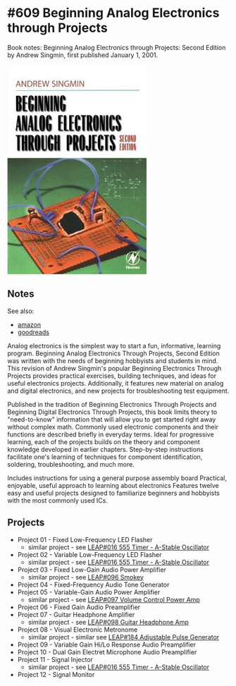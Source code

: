 # #609 Beginning Analog Electronics through Projects

Book notes: Beginning Analog Electronics through Projects: Second Edition by Andrew Singmin, first published January 1, 2001.

[![Build](./assets/beginning-analog-electronics-through-projects_build.jpg?raw=true)](https://amzn.to/4kAT21U)

## Notes

See also:

* [amazon](https://amzn.to/4kAT21U)
* [goodreads](https://www.goodreads.com/book/show/21375007-beginning-analog-electronics-through-projects)

Analog electronics is the simplest way to start a fun, informative, learning program. Beginning Analog Electronics Through Projects, Second Edition was written with the needs of beginning hobbyists and students in mind. This revision of Andrew Singmin's popular Beginning Electronics Through Projects provides practical exercises, building techniques, and ideas for useful electronics projects. Additionally, it features new material on analog and digital electronics, and new projects for troubleshooting test equipment.

Published in the tradition of Beginning Electronics Through Projects and Beginning Digital Electronics Through Projects, this book limits theory to "need-to-know" information that will allow you to get started right away without complex math. Commonly used electronic components and their functions are described briefly in everyday terms. Ideal for progressive learning, each of the projects builds on the theory and component knowledge developed in earlier chapters. Step-by-step instructions facilitate one's learning of techniques for component identification, soldering, troubleshooting, and much more.

Includes instructions for using a general purpose assembly board
Practical, enjoyable, useful approach to learning about electronics
Features twelve easy and useful projects designed to familiarize beginners and hobbyists with the most commonly used ICs.

## Projects

* Project 01 - Fixed Low-Frequency LED Flasher
    * similar project - see [LEAP#016 555 Timer - A-Stable Oscillator](https://leap.tardate.com/electronics101/555timer/astableoscillator/)
* Project 02 - Variable Low-Frequency LED Flasher
    * similar project - see [LEAP#016 555 Timer - A-Stable Oscillator](https://leap.tardate.com/electronics101/555timer/astableoscillator/)
* Project 03 - Fixed Low-Gain Audio Power Amplifier
    * similar project - see [LEAP#096 Smokey](https://leap.tardate.com/audio/audioamps/smokey/)
* Project 04 - Fixed-Frequency Audio Tone Generator
* Project 05 - Variable-Gain Audio Power Amplifier
    * similar project - see [LEAP#097 Volume Control Power Amp](https://leap.tardate.com/audio/audioamps/volumecontrolpoweramp/)
* Project 06 - Fixed Gain Audio Preamplifier
* Project 07 - Guitar Headphone Amplifier
    * similar project - see [LEAP#098 Guitar Headphone Amp](https://leap.tardate.com/audio/audioamps/guitarheadphoneamp/)
* Project 08 - Visual Electronic Metronome
    * similar project - similar see [LEAP#184 Adjustable Pulse Generator](https://leap.tardate.com/electronics101/555timer/adjustablepulsegenerator/)
* Project 09 - Variable Gain Hi/Lo Response Audio Preamplifier
* Project 10 - Dual Gain Electret Microphone Audio Preamplifier
* Project 11 - Signal Injector
    * similar project - see [LEAP#016 555 Timer - A-Stable Oscillator](https://leap.tardate.com/electronics101/555timer/astableoscillator/)
* Project 12 - Signal Monitor
